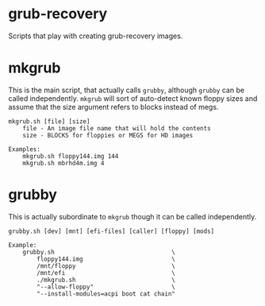 # grub-recovery

Scripts that play with creating grub-recovery images.

# mkgrub

This is the main script, that actually calls `grubby`, although `grubby` can be called independently.  `mkgrub` will sort of auto-detect known floppy sizes and assume that the size argument refers to blocks instead of megs.

```
mkgrub.sh [file] [size]
    file - An image file name that will hold the contents
    size - BLOCKS for floppies or MEGS for HD images

Examples:
    mkgrub.sh floppy144.img 144
    mkgrub.sh mbrhd4m.img 4    
```

# grubby

This is actually subordinate to `mkgrub` though it can be called independently.

```
grubby.sh [dev] [mnt] [efi-files] [caller] [floppy] [mods]

Example:
    grubby.sh                                 \
        floppy144.img                         \
        /mnt/floppy                           \
        /mnt/efi                              \
        ./mkgrub.sh                           \
        "--allow-floppy"                      \
        "--install-modules=acpi boot cat chain"
```
